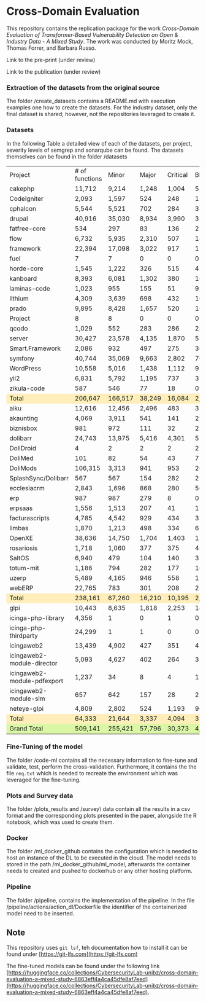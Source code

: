 # Cross-Domain Evaluation
This repository contains the replication package for the work  *Cross-Domain Evaluation of Transformer-Based Vulnerability Detection on Open & Industry Data - A Mixed Study*. The work was conducted by Moritz Mock, Thomas Forrer, and Barbara Russo.

Link to the pre-print (under review)

Link to the publication (under review)

### Extraction of the datasets from the original source
The folder /create_datasets contains a README.md with execution examples one how to create the datasets. For the industry dataset, only the final dataset is shared; however, not the repositories leveraged to create it.

### Datasets
In the following Table a detailed view of each of the datasets, per project, severity levels of semgrep and sonarqube can be found.
The datasets themselves can be found in the folder /datasets
<table>
    <tr>
        <td>Project</td>
        <td># of functions</td>
        <td>Minor</td>
        <td>Major</td>
        <td>Critical</td>
        <td>Blocker</td>
        <td>Info</td>
        <td>CWE</td>
        <td>Warning</td>
        <td>Error</td>
        <td>CWE</td>
        <td>OWASP</td>
    </tr>
    <tr>
        <td>cakephp</td>
        <td>11,712</td>
        <td>9,214</td>
        <td>1,248</td>
        <td>1,004</td>
        <td>51</td>
        <td>0</td>
        <td>112</td>
        <td>7</td>
        <td>7</td>
        <td>14</td>
        <td>14</td>
    </tr>
    <tr>
        <td>CodeIgniter</td>
        <td>2,093</td>
        <td>1,597</td>
        <td>524</td>
        <td>248</td>
        <td>113</td>
        <td>1</td>
        <td>154</td>
        <td>13</td>
        <td>36</td>
        <td>44</td>
        <td>42</td>
    </tr>
    <tr>
        <td>cphalcon</td>
        <td>5,544</td>
        <td>5,521</td>
        <td>702</td>
        <td>284</td>
        <td>35</td>
        <td>28</td>
        <td>106</td>
        <td>0</td>
        <td>0</td>
        <td>0</td>
        <td>0</td>
    </tr>
    <tr>
        <td>drupal</td>
        <td>40,916</td>
        <td>35,030</td>
        <td>8,934</td>
        <td>3,990</td>
        <td>354</td>
        <td>724</td>
        <td>1,299</td>
        <td>75</td>
        <td>17</td>
        <td>91</td>
        <td>90</td>
    </tr>
    <tr>
        <td>fatfree-core</td>
        <td>534</td>
        <td>297</td>
        <td>83</td>
        <td>136</td>
        <td>2</td>
        <td>0</td>
        <td>41</td>
        <td>10</td>
        <td>8</td>
        <td>18</td>
        <td>18</td>
    </tr>
    <tr>
        <td>flow</td>
        <td>6,732</td>
        <td>5,935</td>
        <td>2,310</td>
        <td>507</td>
        <td>18</td>
        <td>16</td>
        <td>91</td>
        <td>38</td>
        <td>87</td>
        <td>121</td>
        <td>121</td>
    </tr>
    <tr>
        <td>framework</td>
        <td>22,394</td>
        <td>17,098</td>
        <td>3,022</td>
        <td>917</td>
        <td>112</td>
        <td>0</td>
        <td>372</td>
        <td>21</td>
        <td>12</td>
        <td>33</td>
        <td>33</td>
    </tr>
    <tr>
        <td>fuel</td>
        <td>7</td>
        <td>7</td>
        <td>0</td>
        <td>0</td>
        <td>0</td>
        <td>0</td>
        <td>0</td>
        <td>0</td>
        <td>0</td>
        <td>0</td>
        <td>0</td>
    </tr>
    <tr>
        <td>horde-core</td>
        <td>1,545</td>
        <td>1,222</td>
        <td>326</td>
        <td>515</td>
        <td>4</td>
        <td>36</td>
        <td>121</td>
        <td>20</td>
        <td>19</td>
        <td>36</td>
        <td>34</td>
    </tr>
    <tr>
        <td>kanboard</td>
        <td>8,393</td>
        <td>6,081</td>
        <td>1,302</td>
        <td>380</td>
        <td>166</td>
        <td>6</td>
        <td>80</td>
        <td>12</td>
        <td>17</td>
        <td>28</td>
        <td>27</td>
    </tr>
    <tr>
        <td>laminas-code</td>
        <td>1,023</td>
        <td>955</td>
        <td>155</td>
        <td>51</td>
        <td>9</td>
        <td>5</td>
        <td>25</td>
        <td>0</td>
        <td>0</td>
        <td>0</td>
        <td>0</td>
    </tr>
    <tr>
        <td>lithium</td>
        <td>4,309</td>
        <td>3,639</td>
        <td>698</td>
        <td>432</td>
        <td>10</td>
        <td>1</td>
        <td>290</td>
        <td>5</td>
        <td>15</td>
        <td>19</td>
        <td>15</td>
    </tr>
    <tr>
        <td>prado</td>
        <td>9,895</td>
        <td>8,428</td>
        <td>1,657</td>
        <td>520</td>
        <td>16</td>
        <td>9</td>
        <td>573</td>
        <td>28</td>
        <td>25</td>
        <td>48</td>
        <td>48</td>
    </tr>
    <tr>
        <td>Project</td>
        <td>8</td>
        <td>8</td>
        <td>0</td>
        <td>0</td>
        <td>0</td>
        <td>0</td>
        <td>0</td>
        <td>0</td>
        <td>0</td>
        <td>0</td>
        <td>0</td>
    </tr>
    <tr>
        <td>qcodo</td>
        <td>1,029</td>
        <td>552</td>
        <td>283</td>
        <td>286</td>
        <td>28</td>
        <td>0</td>
        <td>67</td>
        <td>9</td>
        <td>15</td>
        <td>23</td>
        <td>22</td>
    </tr>
    <tr>
        <td>server</td>
        <td>30,427</td>
        <td>23,578</td>
        <td>4,135</td>
        <td>1,870</td>
        <td>57</td>
        <td>102</td>
        <td>625</td>
        <td>34</td>
        <td>88</td>
        <td>121</td>
        <td>121</td>
    </tr>
    <tr>
        <td>Smart.Framework</td>
        <td>2,086</td>
        <td>932</td>
        <td>497</td>
        <td>275</td>
        <td>36</td>
        <td>6</td>
        <td>25</td>
        <td>6</td>
        <td>53</td>
        <td>59</td>
        <td>57</td>
    </tr>
    <tr>
        <td>symfony</td>
        <td>40,744</td>
        <td>35,069</td>
        <td>9,663</td>
        <td>2,802</td>
        <td>70</td>
        <td>8</td>
        <td>1,681</td>
        <td>225</td>
        <td>89</td>
        <td>312</td>
        <td>312</td>
    </tr>
    <tr>
        <td>WordPress</td>
        <td>10,558</td>
        <td>5,016</td>
        <td>1,438</td>
        <td>1,112</td>
        <td>917</td>
        <td>28</td>
        <td>99</td>
        <td>78</td>
        <td>141</td>
        <td>187</td>
        <td>185</td>
    </tr>
    <tr>
        <td>yii2</td>
        <td>6,831</td>
        <td>5,792</td>
        <td>1,195</td>
        <td>737</td>
        <td>31</td>
        <td>23</td>
        <td>169</td>
        <td>17</td>
        <td>16</td>
        <td>29</td>
        <td>29</td>
    </tr>
    <tr>
        <td>zikula-code</td>
        <td>587</td>
        <td>546</td>
        <td>77</td>
        <td>18</td>
        <td>0</td>
        <td>44</td>
        <td>12</td>
        <td>3</td>
        <td>2</td>
        <td>5</td>
        <td>5</td>
    </tr>
    <tr style="background-color: #ffeeba;">
        <td>Total</td>
        <td>206,647</td>
        <td>166,517</td>
        <td>38,249</td>
        <td>16,084</td>
        <td>2,029</td>
        <td>1,037</td>
        <td>5,942</td>
        <td>601</td>
        <td>647</td>
        <td>1,188</td>
        <td>1,173</td>
    </tr>
    <tr>
        <td>aiku</td>
        <td>12,616</td>
        <td>12,456</td>
        <td>2,496</td>
        <td>483</td>
        <td>31</td>
        <td>99</td>
        <td>164</td>
        <td>0</td>
        <td>0</td>
        <td>0</td>
        <td>0</td>
    </tr>
    <tr>
        <td>akaunting</td>
        <td>4,069</td>
        <td>3,911</td>
        <td>541</td>
        <td>141</td>
        <td>29</td>
        <td>18</td>
        <td>129</td>
        <td>0</td>
        <td>0</td>
        <td>0</td>
        <td>0</td>
    </tr>
    <tr>
        <td>biznisbox</td>
        <td>981</td>
        <td>972</td>
        <td>111</td>
        <td>32</td>
        <td>25</td>
        <td>0</td>
        <td>8</td>
        <td>0</td>
        <td>0</td>
        <td>0</td>
        <td>0</td>
    </tr>
    <tr>
        <td>dolibarr</td>
        <td>24,743</td>
        <td>13,975</td>
        <td>5,416</td>
        <td>4,301</td>
        <td>576</td>
        <td>193</td>
        <td>658</td>
        <td>2</td>
        <td>7</td>
        <td>8</td>
        <td>8</td>
    </tr>
    <tr>
        <td>DoliDroid</td>
        <td>4</td>
        <td>2</td>
        <td>2</td>
        <td>2</td>
        <td>2</td>
        <td>0</td>
        <td>0</td>
        <td>0</td>
        <td>0</td>
        <td>0</td>
        <td>0</td>
    </tr>
    <tr>
        <td>DoliMed</td>
        <td>101</td>
        <td>82</td>
        <td>54</td>
        <td>43</td>
        <td>7</td>
        <td>1</td>
        <td>3</td>
        <td>0</td>
        <td>0</td>
        <td>0</td>
        <td>0</td>
    </tr>
    <tr>
        <td>DoliMods</td>
        <td>106,315</td>
        <td>3,313</td>
        <td>941</td>
        <td>953</td>
        <td>263</td>
        <td>19</td>
        <td>248</td>
        <td>4</td>
        <td>10</td>
        <td>12</td>
        <td>12</td>
    </tr>
    <tr>
        <td>SplashSync/Dolibarr</td>
        <td>567</td>
        <td>567</td>
        <td>154</td>
        <td>282</td>
        <td>2</td>
        <td>0</td>
        <td>14</td>
        <td>0</td>
        <td>0</td>
        <td>0</td>
        <td>0</td>
    </tr>
    <tr>
        <td>ecclesiacrm</td>
        <td>2,843</td>
        <td>1,696</td>
        <td>868</td>
        <td>280</td>
        <td>50</td>
        <td>5</td>
        <td>87</td>
        <td>9</td>
        <td>7</td>
        <td>13</td>
        <td>13</td>
    </tr>
    <tr>
        <td>erp</td>
        <td>987</td>
        <td>987</td>
        <td>279</td>
        <td>8</td>
        <td>0</td>
        <td>0</td>
        <td>2</td>
        <td>0</td>
        <td>0</td>
        <td>0</td>
        <td>0</td>
    </tr>
    <tr>
        <td>erpsaas</td>
        <td>1,556</td>
        <td>1,513</td>
        <td>207</td>
        <td>41</td>
        <td>11</td>
        <td>5</td>
        <td>18</td>
        <td>0</td>
        <td>0</td>
        <td>0</td>
        <td>0</td>
    </tr>
    <tr>
        <td>facturascripts</td>
        <td>4,785</td>
        <td>4,542</td>
        <td>929</td>
        <td>434</td>
        <td>3</td>
        <td>1</td>
        <td>127</td>
        <td>0</td>
        <td>1</td>
        <td>1</td>
        <td>1</td>
    </tr>
    <tr>
        <td>limbas</td>
        <td>1,870</td>
        <td>1,213</td>
        <td>498</td>
        <td>334</td>
        <td>67</td>
        <td>28</td>
        <td>82</td>
        <td>1</td>
        <td>1</td>
        <td>1</td>
        <td>1</td>
    </tr>
    <tr>
        <td>OpenXE</td>
        <td>38,636</td>
        <td>14,750</td>
        <td>1,704</td>
        <td>1,403</td>
        <td>130</td>
        <td>758</td>
        <td>1,082</td>
        <td>11</td>
        <td>14</td>
        <td>25</td>
        <td>25</td>
    </tr>
    <tr>
        <td>rosariosis</td>
        <td>1,718</td>
        <td>1,060</td>
        <td>377</td>
        <td>375</td>
        <td>442</td>
        <td>10</td>
        <td>55</td>
        <td>8</td>
        <td>58</td>
        <td>58</td>
        <td>58</td>
    </tr>
    <tr>
        <td>SaltOS</td>
        <td>6,940</td>
        <td>479</td>
        <td>104</td>
        <td>140</td>
        <td>351</td>
        <td>0</td>
        <td>11</td>
        <td>0</td>
        <td>5</td>
        <td>5</td>
        <td>5</td>
    </tr>
    <tr>
        <td>totum-mit</td>
        <td>1,186</td>
        <td>794</td>
        <td>282</td>
        <td>177</td>
        <td>16</td>
        <td>4</td>
        <td>88</td>
        <td>0</td>
        <td>1</td>
        <td>1</td>
        <td>1</td>
    </tr>
    <tr>
        <td>uzerp</td>
        <td>5,489</td>
        <td>4,165</td>
        <td>946</td>
        <td>558</td>
        <td>117</td>
        <td>26</td>
        <td>163</td>
        <td>1</td>
        <td>0</td>
        <td>1</td>
        <td>1</td>
    </tr>
    <tr>
        <td>webERP</td>
        <td>22,765</td>
        <td>783</td>
        <td>301</td>
        <td>208</td>
        <td>239</td>
        <td>35</td>
        <td>80</td>
        <td>7</td>
        <td>18</td>
        <td>18</td>
        <td>8</td>
    </tr>
    <tr style="background-color: #ffeeba;">
        <td>Total</td>
        <td>238,161</td>
        <td>67,260</td>
        <td>16,210</td>
        <td>10,195</td>
        <td>2,361</td>
        <td>1,202</td>
        <td>3,019</td>
        <td>43</td>
        <td>122</td>
        <td>143</td>
        <td>133</td>
    </tr>
    <tr>
        <td>glpi</td>
        <td>10,443</td>
        <td>8,635</td>
        <td>1,818</td>
        <td>2,253</td>
        <td>148</td>
        <td>52</td>
        <td>546</td>
        <td>0</td>
        <td>0</td>
        <td>0</td>
        <td>0</td>
    </tr>
    <tr>
        <td>icinga-php-library</td>
        <td>4,356</td>
        <td>1</td>
        <td>0</td>
        <td>1</td>
        <td>0</td>
        <td>0</td>
        <td>0</td>
        <td>0</td>
        <td>0</td>
        <td>0</td>
        <td>0</td>
    </tr>
    <tr>
        <td>icinga-php-thirdparty</td>
        <td>24,299</td>
        <td>1</td>
        <td>1</td>
        <td>0</td>
        <td>0</td>
        <td>0</td>
        <td>0</td>
        <td>0</td>
        <td>0</td>
        <td>0</td>
        <td>0</td>
    </tr>
    <tr>
        <td>icingaweb2</td>
        <td>13,439</td>
        <td>4,902</td>
        <td>427</td>
        <td>351</td>
        <td>42</td>
        <td>74</td>
        <td>216</td>
        <td>0</td>
        <td>0</td>
        <td>0</td>
        <td>0</td>
    </tr>
    <tr>
        <td>icingaweb2-module-director</td>
        <td>5,093</td>
        <td>4,627</td>
        <td>402</td>
        <td>264</td>
        <td>33</td>
        <td>164</td>
        <td>324</td>
        <td>0</td>
        <td>0</td>
        <td>0</td>
        <td>0</td>
    </tr>
    <tr>
        <td>icingaweb2-module-pdfexport</td>
        <td>1,237</td>
        <td>34</td>
        <td>8</td>
        <td>4</td>
        <td>1</td>
        <td>0</td>
        <td>5</td>
        <td>0</td>
        <td>0</td>
        <td>0</td>
        <td>0</td>
    </tr>
    <tr>
        <td>icingaweb2-module-slm</td>
        <td>657</td>
        <td>642</td>
        <td>157</td>
        <td>28</td>
        <td>2</td>
        <td>1</td>
        <td>29</td>
        <td>0</td>
        <td>0</td>
        <td>0</td>
        <td>0</td>
    </tr>
    <tr>
        <td>neteye-glpi</td>
        <td>4,809</td>
        <td>2,802</td>
        <td>524</td>
        <td>1,193</td>
        <td>96</td>
        <td>17</td>
        <td>281</td>
        <td>0</td>
        <td>0</td>
        <td>0</td>
        <td>0</td>
    </tr>
    <tr style="background-color: #ffeeba;">
        <td>Total</td>
        <td>64,333</td>
        <td>21,644</td>
        <td>3,337</td>
        <td>4,094</td>
        <td>322</td>
        <td>308</td>
        <td>1,401</td>
        <td>0</td>
        <td>0</td>
        <td>0</td>
        <td>0</td>
    </tr>
    <tr style="background-color: #DAF7A6;">
        <td>Grand Total</td>
        <td>509,141</td>
        <td>255,421</td>
        <td>57,796</td>
        <td>30,373</td>
        <td>4,712</td>
        <td>2,547</td>
        <td>10,362</td>
        <td>644</td>
        <td>769</td>
        <td>1,331</td>
        <td>1,306</td>
    </tr>
</table>

### Fine-Tuning of the model 
The folder /code-ml contains all the necessary information to fine-tune and validate, test, perform the cross-validation. Furthermore, it contains the the file `req.txt` which is needed to recreate the environment which was leveraged for the fine-tuning.

### Plots and Survey data
The folder /plots_results and /survey\ data contain all the results in a csv format and the corresponding plots presented in the paper, alongside the R notebook, which was used to create them.

### Docker 
The folder /ml_docker_github contains the configuration which is needed to host an instance of the DL to be executed in the cloud. The model needs to stored in the path /ml_docker_github/ml_model, afterwards the container needs to created and pushed to dockerhub or any other hosting platform.

### Pipeline
The folder /pipeline, contains the implementation of the pipeline. In the file /pipeline/actions/action_dl/Dockerfile the identifier of the containerized model need to be inserted.

## Note
This repository uses `git lsf`, teh documentation how to install it can be found under [https://git-lfs.com](https://git-lfs.com)

The fine-tuned models can be found under the following link [https://huggingface.co/collections/CybersecurityLab-unibz/cross-domain-evaluation-a-mixed-study-6863eff4a4ca45dfe8af7eed](https://huggingface.co/collections/CybersecurityLab-unibz/cross-domain-evaluation-a-mixed-study-6863eff4a4ca45dfe8af7eed).

<!--
## How to cite the work

#### Preprint:

```bibtext
```

#### Publication:


```bibtext
```

-->
